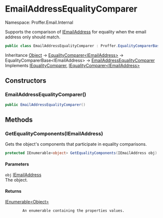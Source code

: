# EmailAddressEqualityComparer

Namespace: Proffer.Email.Internal

Supports the comparison of [IEmailAddress](./proffer.email.iemailaddress) for equality when the email address only should match.

```csharp
public class EmailAddressEqualityComparer : Proffer.EqualityComparerBase`1[[Proffer.Email.IEmailAddress, Proffer.Email, Version=1.0.0.0, Culture=neutral, PublicKeyToken=null]], System.Collections.IEqualityComparer, System.Collections.Generic.IEqualityComparer`1[[Proffer.Email.IEmailAddress, Proffer.Email, Version=1.0.0.0, Culture=neutral, PublicKeyToken=null]]
```

Inheritance [Object](https://docs.microsoft.com/en-us/dotnet/api/system.object) → [EqualityComparer&lt;IEmailAddress&gt;](https://docs.microsoft.com/en-us/dotnet/api/system.collections.generic.equalitycomparer-1) → EqualityComparerBase&lt;IEmailAddress&gt; → [EmailAddressEqualityComparer](./proffer.email.internal.emailaddressequalitycomparer)<br>
Implements [IEqualityComparer](https://docs.microsoft.com/en-us/dotnet/api/system.collections.iequalitycomparer), [IEqualityComparer&lt;IEmailAddress&gt;](https://docs.microsoft.com/en-us/dotnet/api/system.collections.generic.iequalitycomparer-1)

## Constructors

### **EmailAddressEqualityComparer()**



```csharp
public EmailAddressEqualityComparer()
```

## Methods

### **GetEqualityComponents(IEmailAddress)**

Gets the object's components that participate in equality comparisons.

```csharp
protected IEnumerable<object> GetEqualityComponents(IEmailAddress obj)
```

#### Parameters

`obj` [IEmailAddress](./proffer.email.iemailaddress)<br>
The object.

#### Returns

[IEnumerable&lt;Object&gt;](https://docs.microsoft.com/en-us/dotnet/api/system.collections.generic.ienumerable-1)<br>

            An enumerable containing the properties values.
